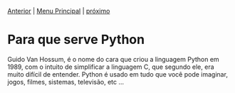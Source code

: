 [Anterior](Aula01.md) | [Menu Principal](/README.md/) | [próximo](Aula03.md)

# Para que serve Python  

Guido Van Hossum, é o nome do cara que criou a linguagem Python em 1989, com o intuito de simplificar a linguagem C, que segundo ele, era muito difícil de entender.
Python é usado em tudo que você pode imaginar, jogos, filmes, sistemas, televisão, etc ...

